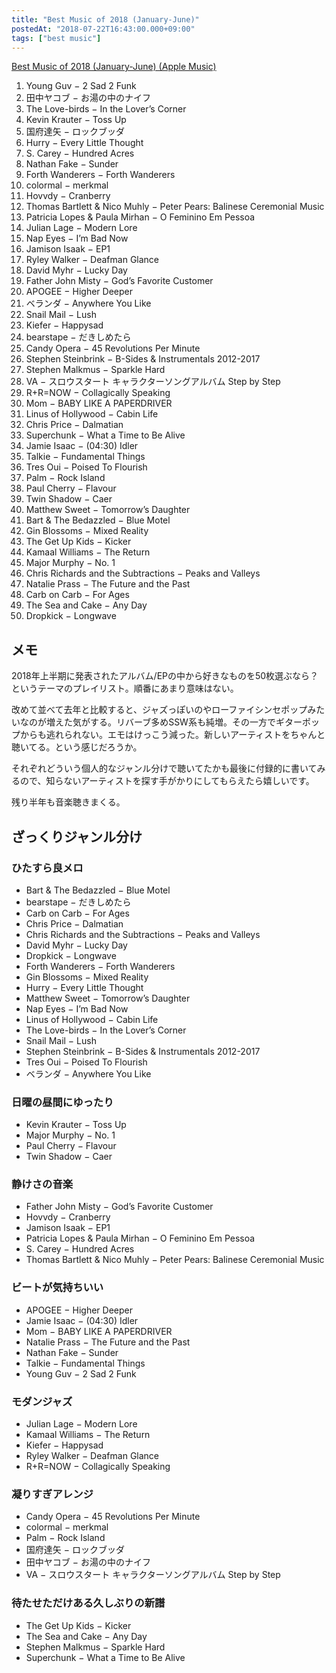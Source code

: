 ```yaml
---
title: "Best Music of 2018 (January-June)"
postedAt: "2018-07-22T16:43:00.000+09:00"
tags: ["best music"]
---
```


[Best Music of 2018 (January-June) (Apple Music)](https://itunes.apple.com/jp/playlist/best-music-of-2018-january-june/pl.u-55D6307IYDxR47?mt=1&app=music&at=1000lR8X)

1. Young Guv − 2 Sad 2 Funk
2. 田中ヤコブ − お湯の中のナイフ
3. The Love-birds − In the Lover’s Corner
4. Kevin Krauter − Toss Up
5. 国府達矢 − ロックブッダ
6. Hurry − Every Little Thought
7. S. Carey − Hundred Acres
8. Nathan Fake − Sunder
9. Forth Wanderers − Forth Wanderers
10. colormal − merkmal
11. Hovvdy − Cranberry
12. Thomas Bartlett & Nico Muhly − Peter Pears: Balinese Ceremonial Music
13. Patricia Lopes & Paula Mirhan − O Feminino Em Pessoa
14. Julian Lage − Modern Lore
15. Nap Eyes − I’m Bad Now
16. Jamison Isaak − EP1
17. Ryley Walker − Deafman Glance
18. David Myhr − Lucky Day
19. Father John Misty − God’s Favorite Customer
20. APOGEE − Higher Deeper
21. ベランダ − Anywhere You Like
22. Snail Mail − Lush
23. Kiefer − Happysad
24. bearstape − だきしめたら
25. Candy Opera − 45 Revolutions Per Minute
26. Stephen Steinbrink − B-Sides & Instrumentals 2012-2017
27. Stephen Malkmus − Sparkle Hard
28. VA − スロウスタート キャラクターソングアルバム Step by Step
29. R+R=NOW − Collagically Speaking
30. Mom − BABY LIKE A PAPERDRIVER
31. Linus of Hollywood − Cabin Life
32. Chris Price − Dalmatian
33. Superchunk − What a Time to Be Alive
34. Jamie Isaac − (04:30) Idler
35. Talkie − Fundamental Things
36. Tres Oui − Poised To Flourish
37. Palm − Rock Island
38. Paul Cherry − Flavour
39. Twin Shadow − Caer
40. Matthew Sweet − Tomorrow’s Daughter
41. Bart & The Bedazzled − Blue Motel
42. Gin Blossoms − Mixed Reality
43. The Get Up Kids − Kicker
44. Kamaal Williams − The Return
45. Major Murphy − No. 1
46. Chris Richards and the Subtractions − Peaks and Valleys
47. Natalie Prass − The Future and the Past
48. Carb on Carb − For Ages
49. The Sea and Cake − Any Day
50. Dropkick − Longwave

## メモ

2018年上半期に発表されたアルバム/EPの中から好きなものを50枚選ぶなら？というテーマのプレイリスト。順番にあまり意味はない。

改めて並べて去年と比較すると、ジャズっぽいのやローファイシンセポップみたいなのが増えた気がする。リバーブ多めSSW系も純増。その一方でギターポップからも逃れられない。エモはけっこう減った。新しいアーティストをちゃんと聴いてる。という感じだろうか。

それぞれどういう個人的なジャンル分けで聴いてたかも最後に付録的に書いてみるので、知らないアーティストを探す手がかりにしてもらえたら嬉しいです。

残り半年も音楽聴きまくる。

## ざっくりジャンル分け

### ひたすら良メロ

* Bart & The Bedazzled − Blue Motel
* bearstape − だきしめたら
* Carb on Carb − For Ages
* Chris Price − Dalmatian
* Chris Richards and the Subtractions − Peaks and Valleys
* David Myhr − Lucky Day
* Dropkick − Longwave
* Forth Wanderers − Forth Wanderers
* Gin Blossoms − Mixed Reality
* Hurry − Every Little Thought
* Matthew Sweet − Tomorrow’s Daughter
* Nap Eyes − I’m Bad Now
* Linus of Hollywood − Cabin Life
* The Love-birds − In the Lover’s Corner
* Snail Mail − Lush
* Stephen Steinbrink − B-Sides & Instrumentals 2012-2017
* Tres Oui − Poised To Flourish
* ベランダ − Anywhere You Like

### 日曜の昼間にゆったり

* Kevin Krauter − Toss Up
* Major Murphy − No. 1
* Paul Cherry − Flavour
* Twin Shadow − Caer

### 静けさの音楽

* Father John Misty − God’s Favorite Customer
* Hovvdy − Cranberry
* Jamison Isaak − EP1
* Patricia Lopes & Paula Mirhan − O Feminino Em Pessoa
* S. Carey − Hundred Acres
* Thomas Bartlett & Nico Muhly − Peter Pears: Balinese Ceremonial Music

### ビートが気持ちいい

* APOGEE − Higher Deeper
* Jamie Isaac − (04:30) Idler
* Mom − BABY LIKE A PAPERDRIVER
* Natalie Prass − The Future and the Past
* Nathan Fake − Sunder
* Talkie − Fundamental Things
* Young Guv − 2 Sad 2 Funk

### モダンジャズ

* Julian Lage − Modern Lore
* Kamaal Williams − The Return
* Kiefer − Happysad
* Ryley Walker − Deafman Glance
* R+R=NOW − Collagically Speaking

### 凝りすぎアレンジ

* Candy Opera − 45 Revolutions Per Minute
* colormal − merkmal
* Palm − Rock Island
* 国府達矢 − ロックブッダ
* 田中ヤコブ − お湯の中のナイフ
* VA − スロウスタート キャラクターソングアルバム Step by Step

### 待たせただけある久しぶりの新譜

* The Get Up Kids − Kicker
* The Sea and Cake − Any Day
* Stephen Malkmus − Sparkle Hard
* Superchunk − What a Time to Be Alive